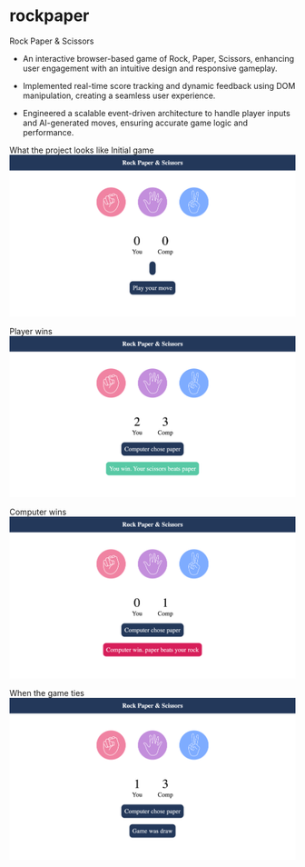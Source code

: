 # rockpaper
Rock Paper &amp; Scissors
- An interactive browser-based game of Rock, Paper, Scissors, enhancing user engagement with an intuitive design and responsive gameplay.
  
- Implemented real-time score tracking and dynamic feedback using DOM manipulation, creating a seamless user experience.

- Engineered a scalable event-driven architecture to handle player inputs and AI-generated moves, ensuring accurate game logic and performance.

What the project looks like
Initial game
![Initial game board](imageFolder/InitialPage.png)

Player wins
![Player wins](imageFolder/PlayerWins.png)

Computer wins
![Player wins](imageFolder/ComputerWins.png)

When the game ties
![Game Ties](imageFolder/GameDraw.png)
